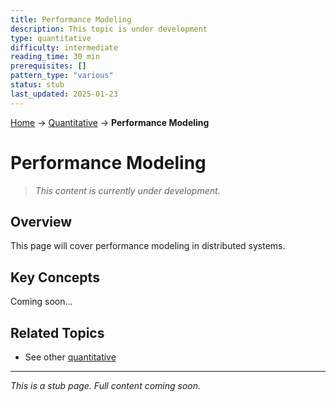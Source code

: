 ```yaml
---
title: Performance Modeling
description: This topic is under development
type: quantitative
difficulty: intermediate
reading_time: 30 min
prerequisites: []
pattern_type: "various"
status: stub
last_updated: 2025-01-23
---
```


<!-- Navigation -->
[Home](../index.md) → [Quantitative](index.md) → **Performance Modeling**

# Performance Modeling

> *This content is currently under development.*

## Overview

This page will cover performance modeling in distributed systems.

## Key Concepts

Coming soon...

## Related Topics

- See other [quantitative](index.md)

---

*This is a stub page. Full content coming soon.*
